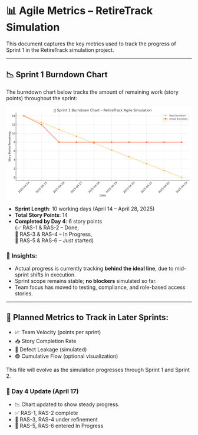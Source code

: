 # 📊 Agile Metrics – RetireTrack Simulation

This document captures the key metrics used to track the progress of Sprint 1 in the RetireTrack simulation project.

---

## 📉 Sprint 1 Burndown Chart

The burndown chart below tracks the amount of remaining work (story points) throughout the sprint:

![Sprint 1 Burndown Day 4](../assets/metrics/sprint1_burndown_day4.png)

- **Sprint Length**: 10 working days (April 14 – April 28, 2025)
- **Total Story Points**: 14
- **Completed by Day 4**: 6 story points  
  (✅ RAS-1 & RAS-2 – Done,  
  🔄 RAS-3 & RAS-4 – In Progress,  
  🚧 RAS-5 & RAS-6 – Just started)

### 🔎 Insights:
- Actual progress is currently tracking **behind the ideal line**, due to mid-sprint shifts in execution.
- Sprint scope remains stable; **no blockers** simulated so far.
- Team focus has moved to testing, compliance, and role-based access stories.

---

## 🧭 Planned Metrics to Track in Later Sprints:
- 📈 Team Velocity (points per sprint)
- 📥 Story Completion Rate
- 🧪 Defect Leakage (simulated)
- 🟢 Cumulative Flow (optional visualization)

This file will evolve as the simulation progresses through Sprint 1 and Sprint 2.

### 📅 Day 4 Update (April 17)
- 📉 Chart updated to show steady progress.
- ✅ RAS-1, RAS-2 complete
- 🔄 RAS-3, RAS-4 under refinement
- 🚧 RAS-5, RAS-6 entered In Progress
